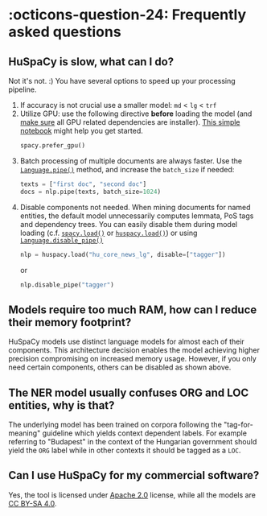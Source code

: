 <!--pytest-codeblocks:skipfile-->

# :octicons-question-24: Frequently asked questions

## HuSpaCy is slow, what can I do?

Not it's not. :) You have several options to speed up your processing pipeline.

1. If accuracy is not crucial use a smaller model: `md` < `lg` < `trf`
2. Utilize GPU: use the following directive **before** loading the model (and [make sure](https://spacy.io/usage#gpu) all GPU related dependencies are installer). [This simple notebook](https://colab.research.google.com/drive/1gD4OzCddbFM76yS1kWVDDbZd9rrCiho7#scrollTo=bPnMq5tGAiM7) might help you get started.
   ```python
   spacy.prefer_gpu()
   ```
3. Batch processing of multiple documents are always faster. Use the [`Language.pipe()`](https://spacy.io/api/language#pipe) method, and increase the `batch_size` if needed:
   ```python
   texts = ["first doc", "second doc"]
   docs = nlp.pipe(texts, batch_size=1024)
      ```
4. Disable components not needed. When mining documents for named entities, the default model unnecessarily computes lemmata, PoS tags and dependency trees. You can easily disable them during model loading (c.f. [`spacy.load()`](https://spacy.io/api/top-level/#spacy.load) or [`huspacy.load()`](/reference/huspacy/__init__/#huspacy.load)) or using [`Language.disable_pipe()`](https://spacy.io/api/language/#disable_pipe)
   ```python
   nlp = huspacy.load("hu_core_news_lg", disable=["tagger"])
   ```
   or
   ```python
   nlp.disable_pipe("tagger")
   ```

## Models require too much RAM, how can I reduce their memory footprint?

HuSpaCy models use distinct language models for almost each of their components. This architecture decision enables the model achieving higher precision compromising on increased memory usage. However, if you only need certain components, others can be disabled as shown above.
   
## The NER model usually confuses ORG and LOC entities, why is that?

The underlying model has been trained on corpora following the "tag-for-meaning" guideline which yields context dependent labels. For example referring to "Budapest" in the context of the Hungarian government should yield the `ORG` label while in other contexts it should be tagged as a `LOC`.

## Can I use HuSpaCy for my commercial software?

Yes, the tool is licensed under [Apache 2.0](https://www.apache.org/licenses/LICENSE-2.0) license, while all the models are [CC BY-SA 4.0](https://creativecommons.org/licenses/by-sa/4.0/).
